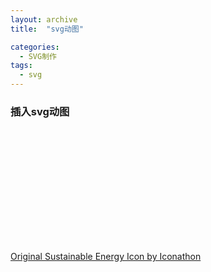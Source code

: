 ```yaml
---
layout: archive
title:  "svg动图"

categories: 
  - SVG制作
tags:
  - svg
---
```


### 插入svg动图

<svg version="1.1" id="preloader" x="0px" y="0px" width="240px" height="120px" viewBox="0 0 240 120">

<style type="text/css" >
	<![CDATA[

		#plug,
		#socket { fill:#FDB515 }

		#loop-normal { fill: none; stroke: #FDB515; stroke-width: 12 }
		#loop-offset { display: none }

	]]>
</style>

<path id="loop-normal" class="st1" d="M120.5,60.5L146.48,87.02c14.64,14.64,38.39,14.65,53.03,0s14.64-38.39,0-53.03s-38.39-14.65-53.03,0L120.5,60.5
L94.52,87.02c-14.64,14.64-38.39,14.64-53.03,0c-14.64-14.64-14.64-38.39,0-53.03c14.65-14.64,38.39-14.65,53.03,0z">
	<animate attributeName="stroke-dasharray" attributeType="XML"
    	from="500, 50"  to="450 50"
    	begin="0s" dur="2s"
    	repeatCount="indefinite"/>
	<animate attributeName="stroke-dashoffset" attributeType="XML"
    	from="-40"  to="-540"
    	begin="0s" dur="2s"
    	repeatCount="indefinite"/>  
</path>
  
<path id="loop-offset" d="M146.48,87.02c14.64,14.64,38.39,14.65,53.03,0s14.64-38.39,0-53.03s-38.39-14.65-53.03,0L120.5,60.5
L94.52,87.02c-14.64,14.64-38.39,14.64-53.03,0c-14.64-14.64-14.64-38.39,0-53.03c14.65-14.64,38.39-14.65,53.03,0L120.5,60.5
L146.48,87.02z"/>
  
<path id="socket" d="M7.5,0c0,8.28-6.72,15-15,15l0-30C0.78-15,7.5-8.28,7.5,0z"/>  
  
<path id="plug" d="M0,9l15,0l0-5H0v-8.5l15,0l0-5H0V-15c-8.29,0-15,6.71-15,15c0,8.28,6.71,15,15,15V9z"/>
  
<animateMotion
	xlink:href="#plug"
  	dur="2s"
	rotate="auto"
	repeatCount="indefinite"
	calcMode="linear"
	keyTimes="0;1"    
	keySplines="0.42, 0, 0.58, 1">
	<mpath xlink:href="#loop-normal"/>
</animateMotion>
  
<animateMotion             
	xlink:href="#socket"
  	dur="2s"
	rotate="auto"
	repeatCount="indefinite"
	calcMode="linear"
	keyTimes="0;1"
	keySplines="0.42, 0, 0.58, 1">
	<mpath xlink:href="#loop-offset"/>
</animateMotion>  
</svg>
<div class="credit">
  <a href="https://thenounproject.com/search/?q=energy&i=2064" target="_blank">Original Sustainable Energy Icon by Iconathon</a>
</div>

